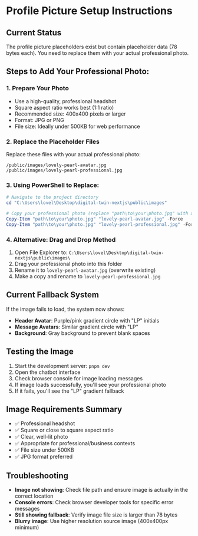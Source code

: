 # Profile Picture Setup Instructions

## Current Status
The profile picture placeholders exist but contain placeholder data (78 bytes each). You need to replace them with your actual professional photo.

## Steps to Add Your Professional Photo:

### 1. Prepare Your Photo
- Use a high-quality, professional headshot
- Square aspect ratio works best (1:1 ratio)
- Recommended size: 400x400 pixels or larger
- Format: JPG or PNG
- File size: Ideally under 500KB for web performance

### 2. Replace the Placeholder Files
Replace these files with your actual professional photo:
```
/public/images/lovely-pearl-avatar.jpg
/public/images/lovely-pearl-professional.jpg
```

### 3. Using PowerShell to Replace:
```powershell
# Navigate to the project directory
cd "C:\Users\lovel\Desktop\digital-twin-nextjs\public\images"

# Copy your professional photo (replace "path\to\your\photo.jpg" with actual path)
Copy-Item "path\to\your\photo.jpg" "lovely-pearl-avatar.jpg" -Force
Copy-Item "path\to\your\photo.jpg" "lovely-pearl-professional.jpg" -Force
```

### 4. Alternative: Drag and Drop Method
1. Open File Explorer to: `C:\Users\lovel\Desktop\digital-twin-nextjs\public\images\`
2. Drag your professional photo into this folder
3. Rename it to `lovely-pearl-avatar.jpg` (overwrite existing)
4. Make a copy and rename to `lovely-pearl-professional.jpg`

## Current Fallback System
If the image fails to load, the system now shows:
- **Header Avatar**: Purple/pink gradient circle with "LP" initials
- **Message Avatars**: Similar gradient circle with "LP"
- **Background**: Gray background to prevent blank spaces

## Testing the Image
1. Start the development server: `pnpm dev`
2. Open the chatbot interface
3. Check browser console for image loading messages
4. If image loads successfully, you'll see your professional photo
5. If it fails, you'll see the "LP" gradient fallback

## Image Requirements Summary
- ✅ Professional headshot
- ✅ Square or close to square aspect ratio
- ✅ Clear, well-lit photo
- ✅ Appropriate for professional/business contexts
- ✅ File size under 500KB
- ✅ JPG format preferred

## Troubleshooting
- **Image not showing**: Check file path and ensure image is actually in the correct location
- **Console errors**: Check browser developer tools for specific error messages
- **Still showing fallback**: Verify image file size is larger than 78 bytes
- **Blurry image**: Use higher resolution source image (400x400px minimum)